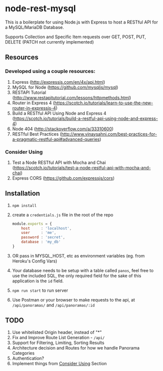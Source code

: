 # node-rest-mysql

This is a boilerplate for using Node.js with Express to host a RESTful API for a MySQL/MariaDB Database.

Supports Collection and Specific Item requests over GET, POST, PUT, DELETE (PATCH not currently implemented)

## Resources

### Developed using a couple resources:

1. Express (http://expressjs.com/en/4x/api.html)
2. MySQL for Node (https://github.com/mysqljs/mysql)
3. RESTAPI Tutorial (http://www.restapitutorial.com/lessons/httpmethods.html)
4. Router in Express 4 (https://scotch.io/tutorials/learn-to-use-the-new-router-in-expressjs-4)
5. Build a RESTful API Using Node and Express 4 (https://scotch.io/tutorials/build-a-restful-api-using-node-and-express-4)
6. Node 404 (http://stackoverflow.com/a/33310600)
7. RESTful Best Practices (http://www.vinaysahni.com/best-practices-for-a-pragmatic-restful-api#advanced-queries)

### Consider Using

1. Test a Node RESTful API with Mocha and Chai (https://scotch.io/tutorials/test-a-node-restful-api-with-mocha-and-chai)
2. Express CORS (https://github.com/expressjs/cors)

## Installation

1. `npm install`

2. create a `credentials.js` file in the root of the repo

   ```javascript
   module.exports = {
       host     : 'localhost',
       user     : 'me',
       password : 'secret',
       database : 'my_db'
   }
   ```

3. OR pass in MYSQL_HOST, etc as environment variables (eg. from Heroku's Config Vars)

4. Your database needs to be setup with a table called `panos`, feel free to use the included SQL, the only required field for the sake of this application is the `id` field.

5. `npm run start` to run server

6. Use Postman or your browser to make requests to the api, at `/api/panoramas/` and `/api/panoramas/:id`

## TODO

1. Use whitelisted Origin header, instead of "*"
2. Fix and Improve Route List Generation - `/api/`
3. Support for Filtering, Limiting, Sorting Results
4. Architecture decision and Routes for how we handle Panorama Categories
5. Authentication?
6. Implement things from [Consider Using](#consider-using) Section
